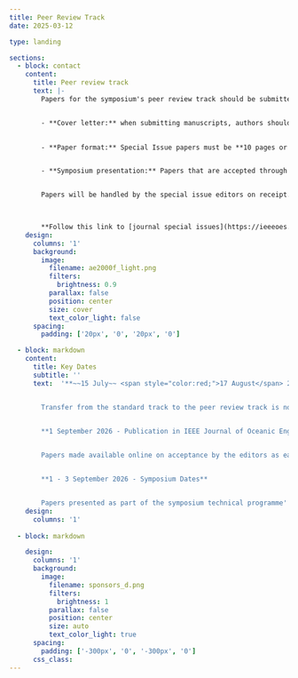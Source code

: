 ```yaml
---
title: Peer Review Track
date: 2025-03-12

type: landing

sections:
  - block: contact
    content:
      title: Peer review track
      text: |-
        Papers for the symposium's peer review track should be submitted directly to the IEEE Journal of Oceanic Engineering Special Issue through the **[Journal’s website](https://controls.papercept.net/journals/joe)** by ~~15 July~~ **<span style="color:red;">17 August</span>** 2025.


        - **Cover letter:** when submitting manuscripts, authors should indicate the contribution is intended for the **AUV 2026** Special Issue.
        

        - **Paper format:** Special Issue papers must be **10 pages or less**, in two-column, single line spacing format, and written using the **[conference template](https://www.ieee.org/conferences/publishing/templates.html)**. Authors should not follow general author instructions on the Journal website.


        - **Symposium presentation:** Papers that are accepted through this peer-review track **must** be presented at the symposium


        Papers will be handled by the special issue editors on receipt. Those accepted will be made available online as early as possible. If a paper submitted to the peer review track is found to be unsuitable for the journal, it may be transferred to the standard track, at the discretion of the editorial board, conference technical committee, and the agreement of the authors.


        
        **Follow this link to [journal special issues](https://ieeeoes.org/publication/ieee-joe/) or this direct link for [pdf instructions](https://ieeexplore.ieee.org/ielx8/48/10839485/10839495.pdf?tp=&arnumber=10839495&isnumber=10839485&ref=)**
    design:
      columns: '1'
      background:
        image: 
          filename: ae2000f_light.png
          filters:
            brightness: 0.9
          parallax: false
          position: center
          size: cover
          text_color_light: false
      spacing:
        padding: ['20px', '0', '20px', '0']

  - block: markdown
    content:
      title: Key Dates
      subtitle: ''
      text:  '**~~15 July~~ <span style="color:red;">17 August</span> 2025 - Submission deadline**                     


        Transfer from the standard track to the peer review track is not possible       


        **1 September 2026 - Publication in IEEE Journal of Oceanic Engineering Special Issue** 

        
        Papers made available online on acceptance by the editors as early as possible


        **1 - 3 September 2026 - Symposium Dates**


        Papers presented as part of the symposium technical programme'
    design:
      columns: '1'
      
  - block: markdown

    design:
      columns: '1'
      background:
        image: 
          filename: sponsors_d.png
          filters:
            brightness: 1
          parallax: false
          position: center
          size: auto
          text_color_light: true
      spacing:
        padding: ['-300px', '0', '-300px', '0']
      css_class:
---
```

